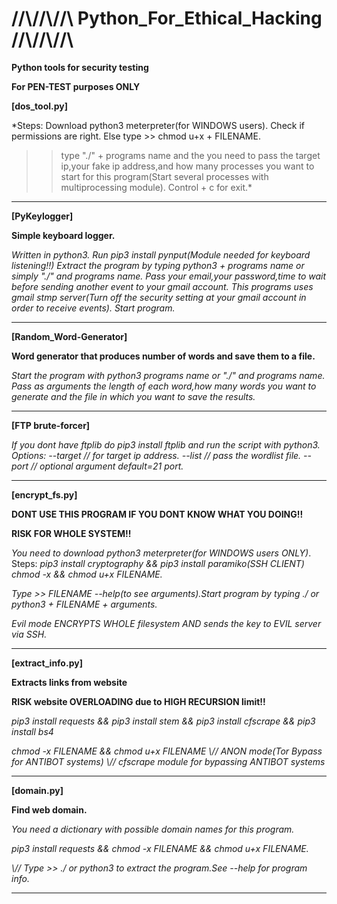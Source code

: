 

# //\\//\\//\\  Python_For_Ethical_Hacking  //\\//\\//\\

**Python tools for security testing**

**For PEN-TEST purposes ONLY**

**[dos_tool.py]**

*Steps:
  Download python3 meterpreter(for WINDOWS users).
  Check if permissions are right.
  Else type >> chmod u+x + FILENAME.  
  >> type "./"  + programs name and the you need to pass the target ip,your fake ip address,and how many processes you want to start for this program(Start several  processes with multiprocessing module).
  Control + c for exit.*


_________________________________________________________________________________________________________________________________________________________________


**[PyKeylogger]**

**Simple keyboard logger.**

*Written in python3.
    Run pip3 install pynput(Module needed for keyboard listening!!)
    Extract the program by typing python3 + programs name or simply "./"  and programs name.
    Pass your email,your password,time to wait before sending another event to your gmail account.
    This programs uses gmail stmp server(Turn off the security setting at your gmail account in order to receive events).
    Start program.*
    
 _________________________________________________________________________________________________________________________________________________________________



**[Random_Word-Generator]**

**Word generator that produces number of words and save them to a file.**

  *Start the program with python3 programs name or "./" and programs name.
  Pass as arguments the length of each word,how many words you want to generate and the file in which you want to save the results.*


__________________________________________________________________________________________________________________________________________________________________


**[FTP brute-forcer]**

*If you dont have ftplib do pip3 install ftplib and run the script with python3.
  Options:
  --target // for target ip address.
  --list // pass the wordlist file.
  --port // optional argument default=21 port.*


__________________________________________________________________________________________________________________________________________________________________


**[encrypt_fs.py]**

**DONT USE THIS PROGRAM IF YOU DONT KNOW WHAT YOU DOING!!**

**RISK FOR WHOLE SYSTEM!!**

*You need to download python3 meterpreter(for WINDOWS users ONLY)*.
  Steps:
  *pip3 install cryptography && pip3 install paramiko(SSH CLIENT) chmod -x && chmod u+x FILENAME.*
  
  *Type  >> FILENAME --help(to see arguments).Start program by typing ./ or python3 + FILENAME + arguments.*
  
  *Evil mode ENCRYPTS WHOLE filesystem AND sends the key to EVIL server via SSH.*
  
__________________________________________________________________________________________________________________________________________________________________


 **[extract_info.py]** 
 
 **Extracts links from website**
 
 **RISK website OVERLOADING due to HIGH RECURSION limit!!**
 
 *pip3 install requests && pip3 install stem && pip3 install cfscrape && pip3 install bs4*
 
 *chmod -x FILENAME && chmod u+x FILENAME  \\// ANON mode(Tor Bypass for ANTIBOT systems) \\// cfscrape module for bypassing ANTIBOT systems*


__________________________________________________________________________________________________________________________________________________________________


**[domain.py]**

**Find web domain.**

*You need a dictionary with possible domain names for this program.* 

 *pip3 install requests && chmod -x FILENAME && chmod u+x FILENAME.*
 
 *\\// Type >> ./ or python3 to extract the program.See --help for program info.*
  

_________________________________________________________________________________________________________________________________________________________________






